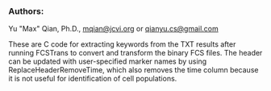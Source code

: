 ### Authors: 
Yu "Max" Qian, Ph.D., mqian@jcvi.org or qianyu.cs@gmail.com


These are C code for extracting keywords from the TXT results after running FCSTrans to convert and transform the binary FCS files.
The header can be updated with user-specified marker names by using ReplaceHeaderRemoveTime, which also removes the time column because it is not useful for identification of cell populations.
